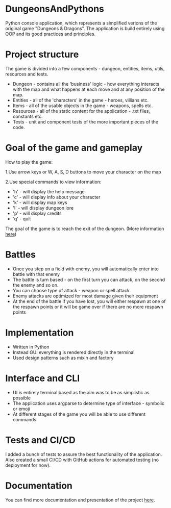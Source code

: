 # DungeonsAndPythons

Python console application, which represents a simplified verions of the original game "Dungeons & Dragons". The application is build entirely using OOP and its good practices and principles.

# Project structure
The game is divided into a few components - dungeon, entities, items, utils, resources and tests.
- Dungeon - contains all the 'business' logic - how everything interacts with the map and what happens at each move and at any position of the map.
- Entities - all of the 'characters' in the game - heroes, villians etc.
- Items - all of the usable objects in the game - weapons, spells etc.
- Resources - all of the static content for the application - .txt files, constants etc.
- Tests - unit and component tests of the more important pieces of the code.

# Goal of the game and gameplay
How to play the game:

1.Use arrow keys or W, A, S, D buttons to move your character on the map

2.Use special commands to view information:

- 'h' - will display the help message
- 'c' - will display info about your character
- 'k' - will display map keys
- 'l' - will display dungeon lore
- 'p' - will display credits
- 'q' - quit

The goal of the game is to reach the exit of the dungeon. (More information [here](resources/files/intro.txt))

# Battles 

- Once you step on a field with enemy, you will automatically enter into battle with that enemy
- The battle is turn based - on the first turn you can attack, on the second the enemy and so on.
- You can choose type of attack - weapon or spell attack
- Enemy attacks are optimized for most damage given their equipment
- At the end of the battle if you have lost, you will either respawn at one of the respawn points or it will be game over if there are no more respawn points


# Implementation

- Written in Python 
- Instead GUI everything is rendered directly in the terminal
- Used design patterns such as mixin and factory

# Interface and CLI

- UI is entirely terminal based as the aim was to be as simplistic as possible
- The application uses argparse to determine type of interface - symbolic or emoji
- At different stages of the game you will be able to use different commands 

# Tests and CI/CD
I added a bunch of tests to assure the best functionality of the application. Also created a small CI/CD with GitHub actions for automated testing (no deployment for now).

# Documentation 

You can find more documentation and presentation of the project [here](resources/doucmentation/DungeonsAndPythons.pdf).